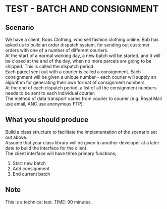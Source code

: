 # TEST - BATCH AND CONSIGNMENT #

Scenario
-----
We have a client, Bobs Clothing, who sell fashion clothing online. Bob has asked us to build an order dispatch system, for sending out customer orders with one of a number of different couriers.<br/>
At the start of a normal working day, a new batch will be started, and it will be closed at the end of the day, when no more parcels are going to be shipped. This is called the dispatch period.<br/>
Each parcel sent out with a courier is called a consignment. Each consignment will be given a unique number - each courier will supply an algorithm for generating their own format of consignment numbers.<br/>
At the end of each dispatch period, a list of all the consignment numbers needs to be sent to each individual courier.<br/>
The method of data transport varies from courier to courier (e.g. Royal Mail use email, ANC use anonymous FTP).<br/>

What you should produce
-----------------------
Build a class structure to facilitate the implementation of the scenario set out above.<br/>
Assume that your class library will be given to another developer at a later date to build the interface for the client.<br/>
The client interface will have three primary functions;<br/>
1. Start new batch
2. Add consignment
3. End current batch

Note
----
This is a technical test. TIME: 90 minutes.